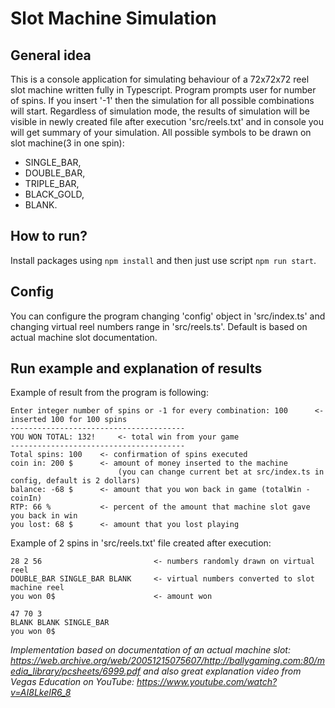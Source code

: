 # Slot Machine Simulation

## General idea
This is a console application for simulating behaviour of a 72x72x72 reel slot machine written fully in Typescript.
Program prompts user for number of spins. If you insert '-1' then the simulation for all possible combinations will start.
Regardless of simulation mode, the results of simulation will be visible in newly created file after execution 'src/reels.txt' and in console you will get summary of your simulation. 
All possible symbols to be drawn on slot machine(3 in one spin):
- SINGLE_BAR,
- DOUBLE_BAR,
- TRIPLE_BAR,
- BLACK_GOLD,
- BLANK.

## How to run?
Install packages using `npm install` and then just use script `npm run start`.

## Config
You can configure the program changing 'config' object in 'src/index.ts' and changing virtual reel numbers range in 'src/reels.ts'. Default is based on actual machine slot documentation.

## Run example and explanation of results
Example of result from the program is following:
```
Enter integer number of spins or -1 for every combination: 100      <-inserted 100 for 100 spins
---------------------------------------
YOU WON TOTAL: 132!     <- total win from your game
---------------------------------------
Total spins: 100    <- confirmation of spins executed
coin in: 200 $      <- amount of money inserted to the machine 
                        (you can change current bet at src/index.ts in config, default is 2 dollars)
balance: -68 $      <- amount that you won back in game (totalWin - coinIn)
RTP: 66 %           <- percent of the amount that machine slot gave you back in win
you lost: 68 $      <- amount that you lost playing
```

Example of 2 spins in 'src/reels.txt' file created after execution:
```
28 2 56                         <- numbers randomly drawn on virtual reel
DOUBLE_BAR SINGLE_BAR BLANK     <- virtual numbers converted to slot machine reel
you won 0$                      <- amount won

47 70 3
BLANK BLANK SINGLE_BAR
you won 0$
```


*Implementation based on documentation of an actual machine slot: https://web.archive.org/web/20051215075607/http://ballygaming.com:80/media_library/pcsheets/6999.pdf*
*and also great explanation video from Vegas Education on YouTube: https://www.youtube.com/watch?v=AI8LkeIR6_8*